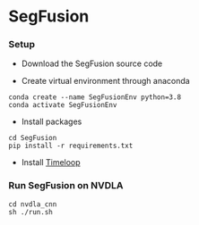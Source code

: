 # SegFusion


### Setup ###
* Download the SegFusion source code 

* Create virtual environment through anaconda
```
conda create --name SegFusionEnv python=3.8
conda activate SegFusionEnv
```
* Install packages
   
```
cd SegFusion
pip install -r requirements.txt
```

* Install [Timeloop](https://timeloop.csail.mit.edu/timeloop)

### Run SegFusion on NVDLA ###

```
cd nvdla_cnn
sh ./run.sh
```

